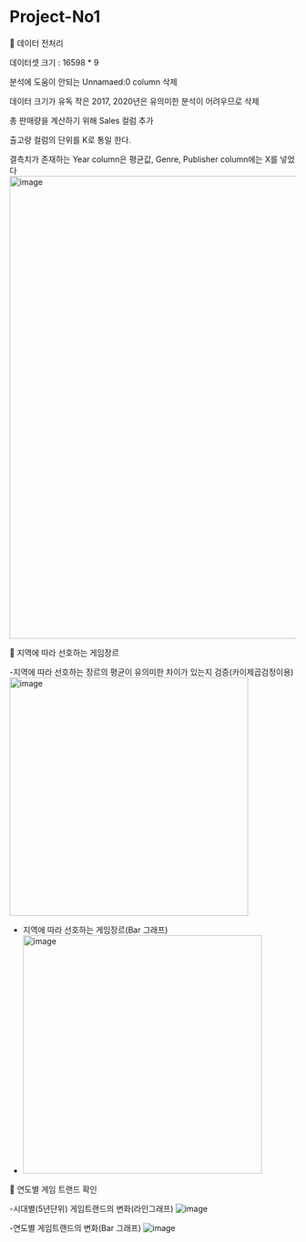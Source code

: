 # Project-No1

📌 데이터 전처리

데이터셋 크기 : 16598 * 9

분석에 도움이 안되는 Unnamaed:0 column 삭제

데이터 크기가 유독 작은 2017, 2020년은 유의미한 분석이 어려우므로 삭제

총 판매량을 계산하기 위해 Sales 컬럼 추가

출고량 컬럼의 단위를 K로 통일 한다.

결측치가 존재하는 Year column은 평균값, Genre, Publisher column에는 X를 넣었다
<img width="813" alt="image" src="https://user-images.githubusercontent.com/106293559/175891770-032647dd-ec4d-460d-9abf-9c685864c63e.png">

📌 지역에 따라 선호하는 게임장르

-지역에 따라 선호하는 장르의 평균이 유의미한 차이가 있는지 검증(카이제곱검정이용)
<img width="419" alt="image" src="https://user-images.githubusercontent.com/106293559/175892786-ff480c30-b25a-4091-b36c-f609e618316d.png">

- 지역에 따라 선호하는 게임장르(Bar 그래프)
- <img width="419" alt="image" src="https://user-images.githubusercontent.com/106293559/175893035-ab38e39f-553a-4b4c-bbc3-335ba17758f0.png">

📌 연도별 게임 트랜드 확인

-시대별(5년단위) 게임트랜드의 변화(라인그래프)
![image](https://user-images.githubusercontent.com/106293559/175893595-b5738355-03f7-48d8-a36f-a1789ccf114d.png)


-연도별 게임트랜드의 변화(Bar 그래프)
![image](https://user-images.githubusercontent.com/106293559/175893747-47de0a06-7638-496d-8116-57130f35df58.png)
